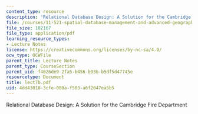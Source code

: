 ```yaml
---
content_type: resource
description: 'Relational Database Design: A Solution for the Cambridge Fire Department'
file: /courses/11-521-spatial-database-management-and-advanced-geographic-information-systems-spring-2003/4dd430183cfe080af503a6f2047ea5b5_lect7b.pdf
file_size: 102167
file_type: application/pdf
learning_resource_types:
- Lecture Notes
license: https://creativecommons.org/licenses/by-nc-sa/4.0/
ocw_type: OCWFile
parent_title: Lecture Notes
parent_type: CourseSection
parent_uid: f4026de9-2fa5-b456-b93b-b5df5d47745e
resourcetype: Document
title: lect7b.pdf
uid: 4dd43018-3cfe-080a-f503-a6f2047ea5b5
---
```

Relational Database Design: A Solution for the Cambridge Fire Department